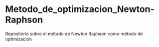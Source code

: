 # Metodo_de_optimizacion_Newton-Raphson
Repositorio sobre el método de Newton Raphson como método de optimización
